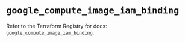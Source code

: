 # `google_compute_image_iam_binding`

Refer to the Terraform Registry for docs: [`google_compute_image_iam_binding`](https://registry.terraform.io/providers/hashicorp/google/5.32.0/docs/resources/compute_image_iam_binding).

